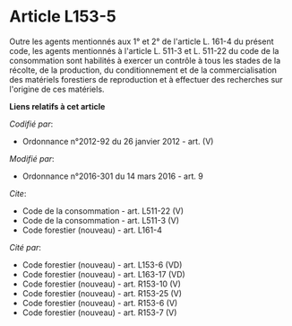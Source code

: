 # Article L153-5

Outre les agents mentionnés aux 1° et 2° de l'article L. 161-4 du présent code, les agents mentionnés à l'article L. 511-3 et
L. 511-22 du code de la consommation sont habilités à exercer un contrôle à tous les stades de la récolte, de la production,
du conditionnement et de la commercialisation des matériels forestiers de reproduction et à effectuer des recherches sur
l'origine de ces matériels.

**Liens relatifs à cet article**

_Codifié par_:

  - Ordonnance n°2012-92 du 26 janvier 2012 - art. (V)

_Modifié par_:

  - Ordonnance n°2016-301 du 14 mars 2016 - art. 9

_Cite_:

  - Code de la consommation - art. L511-22 (V)
  - Code de la consommation - art. L511-3 (V)
  - Code forestier (nouveau) - art. L161-4

_Cité par_:

  - Code forestier (nouveau) - art. L153-6 (VD)
  - Code forestier (nouveau) - art. L163-17 (VD)
  - Code forestier (nouveau) - art. R153-10 (V)
  - Code forestier (nouveau) - art. R153-25 (V)
  - Code forestier (nouveau) - art. R153-6 (V)
  - Code forestier (nouveau) - art. R153-7 (V)
